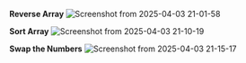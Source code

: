 **Reverse Array**
![Screenshot from 2025-04-03 21-01-58](https://github.com/user-attachments/assets/6b6aebd7-4057-451f-bc50-f2c8eee273b8)

**Sort Array**
![Screenshot from 2025-04-03 21-10-19](https://github.com/user-attachments/assets/7b6b3a14-8392-47f0-9527-cd6cc8dad0ae)

**Swap the Numbers**
![Screenshot from 2025-04-03 21-15-17](https://github.com/user-attachments/assets/dc2e35c0-8c03-48a7-a23d-c4b985bbd88d)






